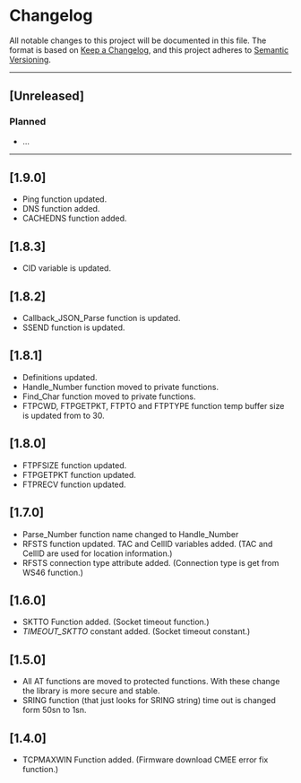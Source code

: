# Changelog

All notable changes to this project will be documented in this file. The format is based on [Keep a Changelog](https://keepachangelog.com/en/1.0.0/), and this project adheres to [Semantic Versioning](https://semver.org/spec/v2.0.0.html).

---

## [Unreleased]

### Planned

- ...

---

## [1.9.0]

- Ping function updated.
- DNS function added.
- CACHEDNS function added.

## [1.8.3]

- CID variable is updated.

## [1.8.2]

- Callback_JSON_Parse function is updated.
- SSEND function is updated.

## [1.8.1]

- Definitions updated.
- Handle_Number function moved to private functions.
- Find_Char function moved to private functions.
- FTPCWD, FTPGETPKT, FTPTO and FTPTYPE function temp buffer size is updated from to 30.

## [1.8.0]

- FTPFSIZE function updated.
- FTPGETPKT function updated.
- FTPRECV function updated.

## [1.7.0]

- Parse_Number function name changed to Handle_Number
- RFSTS function updated. TAC and CellID variables added. (TAC and CellID are used for location information.)
- RFSTS connection type attribute added. (Connection type is get from WS46 function.)

## [1.6.0]

- SKTTO Function added. (Socket timeout function.)
- _TIMEOUT_SKTTO_ constant added. (Socket timeout constant.)

## [1.5.0]

- All AT functions are moved to protected functions. With these change the library is more secure and stable.
- SRING function (that just looks for SRING string) time out is changed form 50sn to 1sn.

## [1.4.0]

- TCPMAXWIN Function added. (Firmware download CMEE error fix function.)
